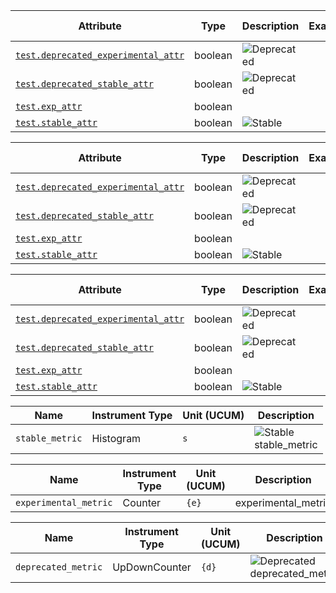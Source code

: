 <!-- semconv test -->
| Attribute  | Type | Description  | Examples  | [Requirement Level](https://opentelemetry.io/docs/specs/semconv/general/attribute-requirement-level/) |
|---|---|---|---|---|
| [`test.deprecated_experimental_attr`](stable_badges_expected.md) | boolean | ![Deprecated](https://img.shields.io/badge/-deprecated-red)<br> |  | `Required` |
| [`test.deprecated_stable_attr`](stable_badges_expected.md) | boolean | ![Deprecated](https://img.shields.io/badge/-deprecated-red)<br> |  | `Required` |
| [`test.exp_attr`](stable_badges_expected.md) | boolean |  |  | `Required` |
| [`test.stable_attr`](stable_badges_expected.md) | boolean | ![Stable](https://img.shields.io/badge/-stable-lightgreen)<br> |  | `Required` |
<!-- endsemconv -->

<!-- semconv ref_test -->
| Attribute  | Type | Description  | Examples  | [Requirement Level](https://opentelemetry.io/docs/specs/semconv/general/attribute-requirement-level/) |
|---|---|---|---|---|
| [`test.deprecated_experimental_attr`](stable_badges_expected.md) | boolean | ![Deprecated](https://img.shields.io/badge/-deprecated-red)<br> |  | `Required` |
| [`test.deprecated_stable_attr`](stable_badges_expected.md) | boolean | ![Deprecated](https://img.shields.io/badge/-deprecated-red)<br> |  | `Required` |
| [`test.exp_attr`](stable_badges_expected.md) | boolean |  |  | `Required` |
| [`test.stable_attr`](stable_badges_expected.md) | boolean | ![Stable](https://img.shields.io/badge/-stable-lightgreen)<br> |  | `Required` |
<!-- endsemconv -->

<!-- semconv extends_test(full) -->
| Attribute  | Type | Description  | Examples  | [Requirement Level](https://opentelemetry.io/docs/specs/semconv/general/attribute-requirement-level/) |
|---|---|---|---|---|
| [`test.deprecated_experimental_attr`](stable_badges_expected.md) | boolean | ![Deprecated](https://img.shields.io/badge/-deprecated-red)<br> |  | `Required` |
| [`test.deprecated_stable_attr`](stable_badges_expected.md) | boolean | ![Deprecated](https://img.shields.io/badge/-deprecated-red)<br> |  | `Required` |
| [`test.exp_attr`](stable_badges_expected.md) | boolean |  |  | `Required` |
| [`test.stable_attr`](stable_badges_expected.md) | boolean | ![Stable](https://img.shields.io/badge/-stable-lightgreen)<br> |  | `Required` |
<!-- endsemconv -->

<!-- semconv stable_metric(metric_table) -->
| Name     | Instrument Type | Unit (UCUM) | Description    |
| -------- | --------------- | ----------- | -------------- |
| `stable_metric` | Histogram | `s` | ![Stable](https://img.shields.io/badge/-stable-lightgreen)<br>stable_metric |
<!-- endsemconv -->

<!-- semconv experimental_metric(metric_table) -->
| Name     | Instrument Type | Unit (UCUM) | Description    |
| -------- | --------------- | ----------- | -------------- |
| `experimental_metric` | Counter | `{e}` | experimental_metric |
<!-- endsemconv -->

<!-- semconv deprecated_metric(metric_table) -->
| Name     | Instrument Type | Unit (UCUM) | Description    |
| -------- | --------------- | ----------- | -------------- |
| `deprecated_metric` | UpDownCounter | `{d}` | ![Deprecated](https://img.shields.io/badge/-deprecated-red)<br>deprecated_metric |
<!-- endsemconv -->